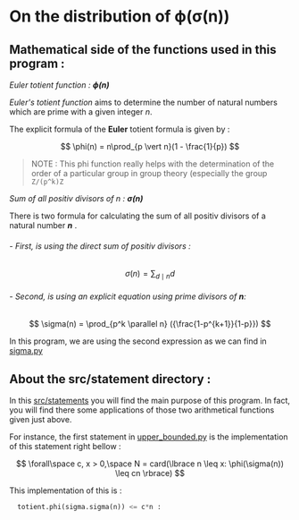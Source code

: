 #  On the distribution of ϕ(σ(n))

##	Mathematical side of the functions used in this program :

_*Euler totient function :*_ _**ϕ(n)**_ 

*Euler's totient function* aims to determine the number of natural numbers which are prime with a given integer _*n*_.

The explicit formula of the **Euler** totient formula is given by :

$$
\phi(n) = n\prod_{p \vert n}(1 - \frac{1}{p})
$$

>  NOTE : This phi function really helps with the determination of the order of a particular group in group theory (especially the group `Z/(p^k)Z`


_*Sum of all positiv divisors of n :*_ _**σ(n)**_

There is two formula for calculating the sum of all positiv divisors of a natural number _**n**_ .

######	-	First, is using the direct sum of positiv divisors :

$$
\sigma(n) = \sum_{d \mid n} d
$$

######	-	Second, is using an explicit equation using prime divisors of _**n**_:

$$
\sigma(n) = \prod_{p^k \parallel n} ({\frac{1-p^{k+1}}{1-p}})
$$



In this program, we are using the second expression as we can find in  [sigma.py](src/functions/sigma.py) 

##	About the src/statement directory :

In this [src/statements](src/statements) you will find the main purpose of this program. In fact, you will find there some applications of those two arithmetical functions given just above.

For instance, the first statement in [upper_bounded.py](src/statements/upper_bounded.py) is the implementation of this statement right bellow :

$$
\forall\space c, x > 0,\space N = card(\lbrace n \leq x: \phi(\sigma(n)) \leq cn \rbrace)
$$

This implementation of this is :

```python
  totient.phi(sigma.sigma(n)) <= c*n :
```



